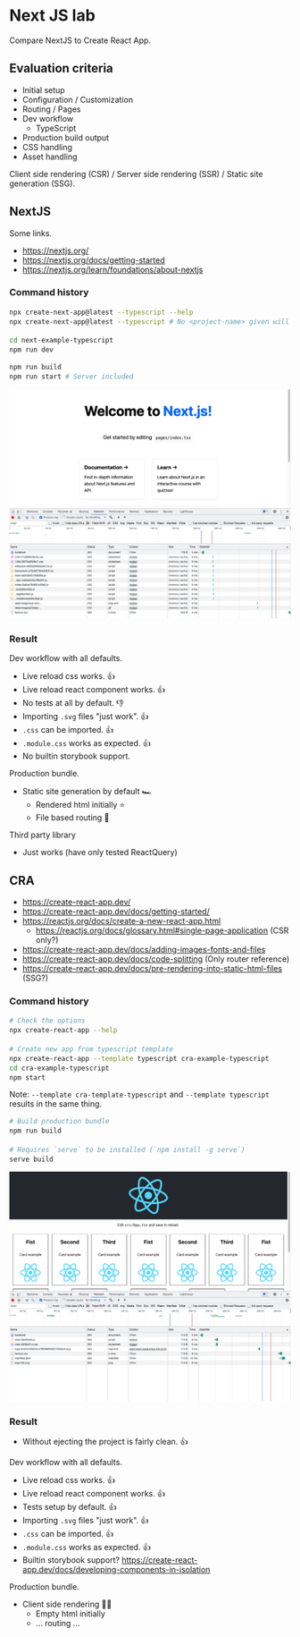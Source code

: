 # Next JS lab

Compare NextJS to Create React App.

## Evaluation criteria

- Initial setup
- Configuration / Customization
- Routing / Pages
- Dev workflow
  - TypeScript
- Production build output
- CSS handling
- Asset handling

Client side rendering (CSR) / Server side rendering (SSR) / Static site generation (SSG).

## NextJS

Some links.

- https://nextjs.org/
- https://nextjs.org/docs/getting-started
- https://nextjs.org/learn/foundations/about-nextjs

### Command history

```sh
npx create-next-app@latest --typescript --help
npx create-next-app@latest --typescript # No <project-name> given will be interactive

cd next-example-typescript
npm run dev
```

```sh
npm run build
npm run start # Server included
```

![next-network](docs/nextjs-network.png)

### Result

Dev workflow with all defaults.

- Live reload css works. 👍
- Live reload react component works. 👍
- No tests at all by default. 👎
- Importing `.svg` files "just work". 👍
- `.css` can be imported. 👍
- `.module.css` works as expected. 👍
- No builtin storybook support.

Production bundle.

- Static site generation by default 🏎
  - Rendered html initially ⭐️
  - File based routing 🤯

Third party library

- Just works
  (have only tested ReactQuery)

## CRA

- https://create-react-app.dev/
- https://create-react-app.dev/docs/getting-started/
- https://reactjs.org/docs/create-a-new-react-app.html
  - https://reactjs.org/docs/glossary.html#single-page-application (CSR only?)
- https://create-react-app.dev/docs/adding-images-fonts-and-files
- https://create-react-app.dev/docs/code-splitting (Only router reference)
- https://create-react-app.dev/docs/pre-rendering-into-static-html-files (SSG?)

### Command history

```sh
# Check the options
npx create-react-app --help

# Create new app from typescript template
npx create-react-app --template typescript cra-example-typescript
cd cra-example-typescript
npm start
```

Note: `--template cra-template-typescript` and `--template typescript` results in the same thing.

```sh
# Build production bundle
npm run build

# Requires `serve` to be installed (`npm install -g serve`)
serve build
```

![cra-network](docs/cra-network.png)

### Result

- Without ejecting the project is fairly clean. 👍

Dev workflow with all defaults.

- Live reload css works. 👍
- Live reload react component works. 👍
- Tests setup by default. 👍
- Importing `.svg` files "just work". 👍
- `.css` can be imported. 👍
- `.module.css` works as expected. 👍
- Builtin storybook support?
  https://create-react-app.dev/docs/developing-components-in-isolation

Production bundle.

- Client side rendering 🤷‍♂️
  - Empty html initially
  - ... routing ...
